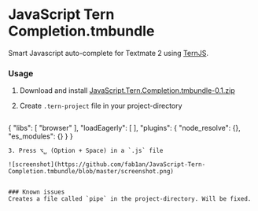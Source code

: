 # JavaScript Tern Completion.tmbundle

Smart Javascript auto-complete for Textmate 2 using [TernJS](http://ternjs.net).

### Usage
1. Download and install [JavaScript.Tern.Completion.tmbundle-0.1.zip](https://github.com/fab1an/JavaScript-Tern-Completion.tmbundle/releases/download/release%2F0.1/JavaScript.Tern.Completion.tmbundle-0.1.zip)
2. Create `.tern-project` file in your project-directory

   ```  
{
  "libs": [
    "browser"
  ],
  "loadEagerly": [
  ],
  "plugins": {
    "node_resolve": {},
    "es_modules": {}
  }
}
   ```
3. Press ⌥␣ (Option + Space) in a `.js` file

  ![screenshot](https://github.com/fab1an/JavaScript-Tern-Completion.tmbundle/blob/master/screenshot.png)


### Known issues
Creates a file called `pipe` in the project-directory. Will be fixed.
